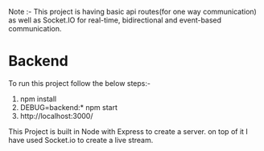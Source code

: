 Note :- This project is having basic api routes(for one way communication) as well as Socket.IO for real-time, bidirectional and event-based communication.
# Backend
To run this project follow the below steps:-
1) npm install
2) DEBUG=backend:* npm start
3) http://localhost:3000/

This Project is built in Node with Express to create a server.
on top of it I have used Socket.io to create a live stream.

